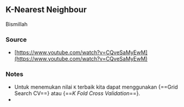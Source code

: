 ## K-Nearest Neighbour

Bismillah

### Source

- [https://www.youtube.com/watch?v=CQveSaMyEwM](https://www.youtube.com/watch?v=CQveSaMyEwM)

### Notes

- Untuk menemukan nilai `K` terbaik kita dapat menggunakan {==Grid Search CV==} atau {==_K Fold Cross Validation_==}.
- 